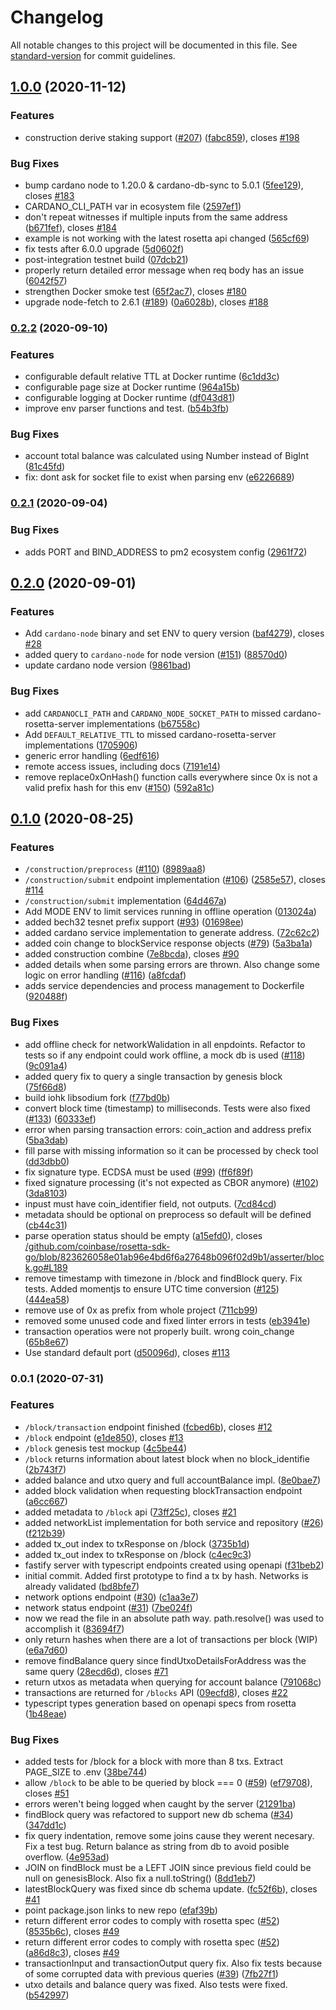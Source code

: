 # Changelog

All notable changes to this project will be documented in this file. See [standard-version](https://github.com/conventional-changelog/standard-version) for commit guidelines.

## [1.0.0](https://github.com/input-output-hk/cardano-rosetta/compare/0.2.2...1.0.0) (2020-11-12)


### Features

* construction derive staking support ([#207](https://github.com/input-output-hk/cardano-rosetta/issues/207)) ([fabc859](https://github.com/input-output-hk/cardano-rosetta/commit/fabc8594f8d023833cd9c2f63c11dbcfb75228d3)), closes [#198](https://github.com/input-output-hk/cardano-rosetta/issues/198)


### Bug Fixes

* bump cardano node to 1.20.0 & cardano-db-sync to 5.0.1 ([5fee129](https://github.com/input-output-hk/cardano-rosetta/commit/5fee129b51900a5fdffcc0ff847268b533beb0b4)), closes [#183](https://github.com/input-output-hk/cardano-rosetta/issues/183)
* CARDANO_CLI_PATH var in ecosystem file ([2597ef1](https://github.com/input-output-hk/cardano-rosetta/commit/2597ef12c812c73f6e57df358e3a03779e01218f))
* don't repeat witnesses if multiple inputs from the same address ([b671fef](https://github.com/input-output-hk/cardano-rosetta/commit/b671fef0406c4330e48e0682668f4eb05773252a)), closes [#184](https://github.com/input-output-hk/cardano-rosetta/issues/184)
* example is not working with the latest rosetta api changed ([565cf69](https://github.com/input-output-hk/cardano-rosetta/commit/565cf69f4124098aad8226ff532c1ef65bb4a268))
* fix tests after 6.0.0 upgrade ([5d0602f](https://github.com/input-output-hk/cardano-rosetta/commit/5d0602fcfd75e676eec812a7d268e85f506990fd))
* post-integration testnet build ([07dcb21](https://github.com/input-output-hk/cardano-rosetta/commit/07dcb21b2b900ed918644bc66921e8255d1ac073))
* properly return detailed error message when req body has an issue ([6042f57](https://github.com/input-output-hk/cardano-rosetta/commit/6042f57932af0853310ec9910fba14da892a6f73))
* strengthen Docker smoke test ([65f2ac7](https://github.com/input-output-hk/cardano-rosetta/commit/65f2ac7041e3afcb39175ac1ce49eff7f38a7406)), closes [#180](https://github.com/input-output-hk/cardano-rosetta/issues/180)
* upgrade node-fetch to 2.6.1 ([#189](https://github.com/input-output-hk/cardano-rosetta/issues/189)) ([0a6028b](https://github.com/input-output-hk/cardano-rosetta/commit/0a6028ba1acefb14728093b6e1f1e92dd1e27444)), closes [#188](https://github.com/input-output-hk/cardano-rosetta/issues/188)

### [0.2.2](https://github.com/input-output-hk/cardano-rosetta/compare/0.2.1...0.2.2) (2020-09-10)


### Features

* configurable default relative TTL at Docker runtime ([6c1dd3c](https://github.com/input-output-hk/cardano-rosetta/commit/6c1dd3c82b0024b85ac64d4d8adbdb263707ab5e))
* configurable page size at Docker runtime ([964a15b](https://github.com/input-output-hk/cardano-rosetta/commit/964a15bea42a35e3231cb44f8067f16a085117b1))
* configurable logging at Docker runtime ([df043d81](https://github.com/input-output-hk/cardano-rosetta/commit/df043d81ed953fbddc70267237155a5877ca5887))
* improve env parser functions and test.  ([b54b3fb](https://github.com/input-output-hk/cardano-rosetta/commit/b54b3fb00cf3d59cb72821176559f6c5744bc27a))


### Bug Fixes

* account total balance was calculated using Number instead of BigInt ([81c45fd](https://github.com/input-output-hk/cardano-rosetta/commit/81c45fd494f494aee3779cf4557ddfab3ccaa039))
* fix: dont ask for socket file to exist when parsing env ([e6226689](https://github.com/input-output-hk/cardano-rosetta/commit/e6226689de3e835e24cc81e49548707fa3a7c338))

### [0.2.1](https://github.com/input-output-hk/cardano-rosetta/compare/v0.0.1...v0.2.1) (2020-09-04)

### Bug Fixes
* adds PORT and BIND_ADDRESS to pm2 ecosystem config ([2961f72](https://github.com/input-output-hk/cardano-rosetta/commit/2961f7248e370cb9b71e981d0b9d6492717e6148))

## [0.2.0](https://github.com/input-output-hk/cardano-rosetta/compare/v0.1.0...0.2.0) (2020-09-01)


### Features

* Add `cardano-node` binary and set ENV to query version ([baf4279](https://github.com/input-output-hk/cardano-rosetta/commit/baf4279c3c51f1da4932a418a64614087bd2626e)), closes [#28](https://github.com/input-output-hk/cardano-rosetta/issues/28)
* added query to `cardano-node` for node version ([#151](https://github.com/input-output-hk/cardano-rosetta/issues/151)) ([88570d0](https://github.com/input-output-hk/cardano-rosetta/commit/88570d06d6d0a65f40b3d4090b5f58e5d97c43bc))
* update cardano node version ([9861bad](https://github.com/input-output-hk/cardano-rosetta/commit/9861bad4991b6060c97cc3c8ef72add5f961a1fe))


### Bug Fixes

* add `CARDANOCLI_PATH` and `CARDANO_NODE_SOCKET_PATH` to missed cardano-rosetta-server implementations ([b67558c](https://github.com/input-output-hk/cardano-rosetta/commit/b67558c64e328bf27a53bad23814be0525035733))
* Add `DEFAULT_RELATIVE_TTL` to missed cardano-rosetta-server implementations ([1705906](https://github.com/input-output-hk/cardano-rosetta/commit/170590638ac972445ff72de1e65fbf64d51bd181))
* generic error handling ([6edf616](https://github.com/input-output-hk/cardano-rosetta/commit/6edf61664af11c74801937412ffdec48f7e948ab))
* remote access issues, including docs ([7191e14](https://github.com/input-output-hk/cardano-rosetta/commit/7191e14a1fddcb52a544cd0395f4f47558397a02))
* remove replace0xOnHash() function calls everywhere since 0x is not a valid prefix hash for this env ([#150](https://github.com/input-output-hk/cardano-rosetta/issues/150)) ([592a81c](https://github.com/input-output-hk/cardano-rosetta/commit/592a81c1a041e8ecd5bb58fd84aac23251812270))


## [0.1.0](https://github.com/input-output-hk/cardano-rosetta/compare/v0.0.1...v0.1.0) (2020-08-25)


### Features

* `/construction/preprocess` ([#110](https://github.com/input-output-hk/cardano-rosetta/issues/110)) ([8989aa8](https://github.com/input-output-hk/cardano-rosetta/commit/8989aa89f717e5a6b2ea3e4a7a6072dea11b78cd))
* `/construction/submit` endpoint implementation ([#106](https://github.com/input-output-hk/cardano-rosetta/issues/106)) ([2585e57](https://github.com/input-output-hk/cardano-rosetta/commit/2585e57963dfe7aa22893517eaf72a607aea0aca)), closes [#114](https://github.com/input-output-hk/cardano-rosetta/issues/114)
* `/construction/submit` implementation ([64d467a](https://github.com/input-output-hk/cardano-rosetta/commit/64d467af148f9289ca24ea0e1b9e1f6005ca9075))
* Add MODE ENV to limit services running in offline operation ([013024a](https://github.com/input-output-hk/cardano-rosetta/commit/013024ad37fe897d0c7878d1131c2a4b31fd1f37))
* added bech32 tesnet prefix support ([#93](https://github.com/input-output-hk/cardano-rosetta/issues/93)) ([01698ee](https://github.com/input-output-hk/cardano-rosetta/commit/01698ee71f8d15464517b3a1b128961ca293379c))
* added cardano service implementation to generate address.  ([72c62c2](https://github.com/input-output-hk/cardano-rosetta/commit/72c62c2241f0a90565972b9ca9d0f612d0749541))
* added coin change to blockService response objects ([#79](https://github.com/input-output-hk/cardano-rosetta/issues/79)) ([5a3ba1a](https://github.com/input-output-hk/cardano-rosetta/commit/5a3ba1a8e38cdc5335233b5d6749dd26e8aac97b))
* added construction combine ([7e8bcda](https://github.com/input-output-hk/cardano-rosetta/commit/7e8bcda06a33c25572c565a5d2633dd7c52e28ae)), closes [#90](https://github.com/input-output-hk/cardano-rosetta/issues/90)
* added details when some parsing errors are thrown. Also change some logic on error handling ([#116](https://github.com/input-output-hk/cardano-rosetta/issues/116)) ([a8fcdaf](https://github.com/input-output-hk/cardano-rosetta/commit/a8fcdafcc4f5a233e317f5dce876b24217f923c5))
* adds service dependencies and process management to Dockerfile ([920488f](https://github.com/input-output-hk/cardano-rosetta/commit/920488fa9f9f22b6bfc40e15a26a43ace47abb04))


### Bug Fixes

* add offline check for networkWalidation in all enpdoints. Refactor to tests so if any endpoint could work offline, a mock db is used ([#118](https://github.com/input-output-hk/cardano-rosetta/issues/118)) ([9c091a4](https://github.com/input-output-hk/cardano-rosetta/commit/9c091a46226aeb3fde14cf1b9a0b75d1ae714970))
* added query fix to query a single transaction by genesis block ([75f66d8](https://github.com/input-output-hk/cardano-rosetta/commit/75f66d831ae0d13d36576f5f19d4204bc63c3537))
* build iohk libsodium fork ([f77bd0b](https://github.com/input-output-hk/cardano-rosetta/commit/f77bd0bde9bca01e5901b7725725f5d6d40dc79e))
* convert block time (timestamp) to milliseconds. Tests were also fixed ([#133](https://github.com/input-output-hk/cardano-rosetta/issues/133)) ([60333ef](https://github.com/input-output-hk/cardano-rosetta/commit/60333ef3f532849167350153cfd5a3f2b503a719))
* error when parsing transaction errors: coin_action and address prefix ([5ba3dab](https://github.com/input-output-hk/cardano-rosetta/commit/5ba3dab853d01c891185ec74f8616016e2ab8eb0))
* fill parse with missing information so it can be processed by check tool ([dd3dbb0](https://github.com/input-output-hk/cardano-rosetta/commit/dd3dbb0490fb77aa1e68c79d3b644616317c7d27))
* fix signature type. ECDSA must be used ([#99](https://github.com/input-output-hk/cardano-rosetta/issues/99)) ([ff6f89f](https://github.com/input-output-hk/cardano-rosetta/commit/ff6f89f900cbbe1f0f53ac832d96d026834c622e))
* fixed signature processing (it's not expected as CBOR anymore) ([#102](https://github.com/input-output-hk/cardano-rosetta/issues/102)) ([3da8103](https://github.com/input-output-hk/cardano-rosetta/commit/3da81035c49377f6836798276643615f10534d7f))
* inpust must have coin_identifier field, not outputs. ([7cd84cd](https://github.com/input-output-hk/cardano-rosetta/commit/7cd84cd533291a3f7b638be77fd8e7a0c039a23e))
* metadata should be optional on preprocess so default will be defined ([cb44c31](https://github.com/input-output-hk/cardano-rosetta/commit/cb44c317a8745528c2c47f14ad92e66e600ea96f))
* parse operation status should be empty ([a15efd0](https://github.com/input-output-hk/cardano-rosetta/commit/a15efd0f6c65c8d83b500b71f43435146e25f61e)), closes [/github.com/coinbase/rosetta-sdk-go/blob/823626058e01ab96e4bd6f6a27648b096f02d9b1/asserter/block.go#L189](https://github.com/input-output-hk//github.com/coinbase/rosetta-sdk-go/blob/823626058e01ab96e4bd6f6a27648b096f02d9b1/asserter/block.go/issues/L189)
* remove timestamp with timezone in /block and findBlock query. Fix tests. Added momentjs to ensure UTC time conversion ([#125](https://github.com/input-output-hk/cardano-rosetta/issues/125)) ([444ea58](https://github.com/input-output-hk/cardano-rosetta/commit/444ea58567d2fd757fef996ebe3de9dcb57c9cff))
* remove use of 0x as prefix from whole project ([711cb99](https://github.com/input-output-hk/cardano-rosetta/commit/711cb99891f353a89f6f92d44ea1d116049e7f25))
* removed some unused code and fixed linter errors in tests ([eb3941e](https://github.com/input-output-hk/cardano-rosetta/commit/eb3941e0a17dc7f9ee1cf3d388c3e0244c60eb3d))
* transaction operatios were not properly built. wrong coin_change ([65b8e67](https://github.com/input-output-hk/cardano-rosetta/commit/65b8e67fc989ed951219ac09db6237f6df1d89a9))
* Use standard default port ([d50096d](https://github.com/input-output-hk/cardano-rosetta/commit/d50096de02038e3af8aba8e829624e8c6378bb18)), closes [#113](https://github.com/input-output-hk/cardano-rosetta/issues/113)

### 0.0.1 (2020-07-31)


### Features

* `/block/transaction` endpoint finished ([fcbed6b](https://github.com/input-output-hk/cardano-rosetta/commit/fcbed6b3f60c805a328aa7b1627e631f89e357b5)), closes [#12](https://github.com/input-output-hk/cardano-rosetta/issues/12)
* `/block` endpoint ([e1de850](https://github.com/input-output-hk/cardano-rosetta/commit/e1de8502084a40ea36006ffd576f6cef6e7ff47f)), closes [#13](https://github.com/input-output-hk/cardano-rosetta/issues/13)
* `/block` genesis test mockup ([4c5be44](https://github.com/input-output-hk/cardano-rosetta/commit/4c5be446406f2d0756ba3222689626924198befb))
* `/block` returns information about latest block when no block_identifie ([2b743f7](https://github.com/input-output-hk/cardano-rosetta/commit/2b743f7a7f1c51f0974f9a3bdceb913d32726e66))
* added balance and utxo query and full accountBalance impl.  ([8e0bae7](https://github.com/input-output-hk/cardano-rosetta/commit/8e0bae77490a16f5f2180b578eeaccf825b5d2fd))
* added block validation when requesting blockTransaction endpoint ([a6cc667](https://github.com/input-output-hk/cardano-rosetta/commit/a6cc667ddeebf90e530fc2fda55eee62d44c9250))
* added metadata to `/block` api ([73ff25c](https://github.com/input-output-hk/cardano-rosetta/commit/73ff25c19d405dcb521213f769054c92e50e96b4)), closes [#21](https://github.com/input-output-hk/cardano-rosetta/issues/21)
* added networkList implementation for both service and repository ([#26](https://github.com/input-output-hk/cardano-rosetta/issues/26)) ([f212b39](https://github.com/input-output-hk/cardano-rosetta/commit/f212b39122bfc2706191be16424f1085ad9d365a))
* added tx_out index to txResponse on /block ([3735b1d](https://github.com/input-output-hk/cardano-rosetta/commit/3735b1dbbf023a3ab1634f20e83f1a30d7de9e18))
* added tx_out index to txResponse on /block ([c4ec9c3](https://github.com/input-output-hk/cardano-rosetta/commit/c4ec9c3ec920d562f6cb3929f0592a4a6e313eb7))
* fastify server with typescript endpoints created using openapi ([f31beb2](https://github.com/input-output-hk/cardano-rosetta/commit/f31beb24400d9505227738403957ee38ffb02f9c))
* initial commit. Added first prototype to find a tx by hash. Networks is already validated ([bd8bfe7](https://github.com/input-output-hk/cardano-rosetta/commit/bd8bfe779e78070d626740b010604eac5650a6e5))
* network options endpoint  ([#30](https://github.com/input-output-hk/cardano-rosetta/issues/30)) ([c1aa3e7](https://github.com/input-output-hk/cardano-rosetta/commit/c1aa3e74a25458a0c606ab882fa939fd59d17b11))
* network status endpoint ([#31](https://github.com/input-output-hk/cardano-rosetta/issues/31)) ([7be024f](https://github.com/input-output-hk/cardano-rosetta/commit/7be024f2d405742d6897758e66ad0a9641b71659))
* now we read the file in an absolute path way. path.resolve() was used to accomplish it ([83694f7](https://github.com/input-output-hk/cardano-rosetta/commit/83694f7fccb52b1fa451273d45cf90ca27f9d13a))
* only return hashes when there are a lot of transactions per block (WIP) ([e6a7d60](https://github.com/input-output-hk/cardano-rosetta/commit/e6a7d608238fd4897419c1bf3ffb8db052635b5a))
* remove findBalance query since findUtxoDetailsForAddress was the same query ([28ecd6d](https://github.com/input-output-hk/cardano-rosetta/commit/28ecd6d9b7ec5a69b4817e5b3cd649ef746fbd41)), closes [#71](https://github.com/input-output-hk/cardano-rosetta/issues/71)
* return utxos as metadata when querying for account balance ([791068c](https://github.com/input-output-hk/cardano-rosetta/commit/791068c49033994bd1bacc6b243f150999e86701))
* transactions are returned for `/blocks` API ([09ecfd8](https://github.com/input-output-hk/cardano-rosetta/commit/09ecfd82fad4b2449740556fa0764c6172505dd5)), closes [#22](https://github.com/input-output-hk/cardano-rosetta/issues/22)
* typescript types generation based on openapi specs from rosetta ([1b48eae](https://github.com/input-output-hk/cardano-rosetta/commit/1b48eaee9899c419fb58fb6b8e78bea4db6c8c58))


### Bug Fixes

* added tests for /block for a block with more than 8 txs. Extract PAGE_SIZE to .env ([38be744](https://github.com/input-output-hk/cardano-rosetta/commit/38be7444ee442b2400eabef290b5282af083168c))
* allow `/block` to be able to be queried by block === 0 ([#59](https://github.com/input-output-hk/cardano-rosetta/issues/59)) ([ef79708](https://github.com/input-output-hk/cardano-rosetta/commit/ef797082f69d7fc437d316f129197fd5202cf231)), closes [#51](https://github.com/input-output-hk/cardano-rosetta/issues/51)
* errors weren't being logged when caught by the server ([21291ba](https://github.com/input-output-hk/cardano-rosetta/commit/21291ba9839ef1873b45e3cbf3cddb1116b97db7))
* findBlock query was refactored to support new db schema ([#34](https://github.com/input-output-hk/cardano-rosetta/issues/34)) ([347dd1c](https://github.com/input-output-hk/cardano-rosetta/commit/347dd1c3e5357b3e1bf1742dbcc2dff000026383))
* fix query indentation, remove some joins cause they werent necesary. Fix a test bug. Return balance as string from db to avoid posible overflow. ([4e953ad](https://github.com/input-output-hk/cardano-rosetta/commit/4e953ad77e4430c80b4b80de020bc85396cdeaee))
* JOIN on findBlock must be a LEFT JOIN since previous field could be null on genesisBlock. Also fix a null.toString() ([8dd1eb7](https://github.com/input-output-hk/cardano-rosetta/commit/8dd1eb769a500b83c834a6c9077a003a838e641b))
* latestBlockQuery was fixed since db schema update.  ([fc52f6b](https://github.com/input-output-hk/cardano-rosetta/commit/fc52f6b0b57ea485b672f6a91d61e65a940741f2)), closes [#41](https://github.com/input-output-hk/cardano-rosetta/issues/41)
* point package.json links to new repo ([efaf39b](https://github.com/input-output-hk/cardano-rosetta/commit/efaf39b207786a8ead66ba0c7f88091204aaf84d))
* return different error codes to comply with rosetta spec ([#52](https://github.com/input-output-hk/cardano-rosetta/issues/52)) ([8535b6c](https://github.com/input-output-hk/cardano-rosetta/commit/8535b6ce307b381c2ac91253645c5999eae4479a)), closes [#49](https://github.com/input-output-hk/cardano-rosetta/issues/49)
* return different error codes to comply with rosetta spec ([#52](https://github.com/input-output-hk/cardano-rosetta/issues/52)) ([a86d8c3](https://github.com/input-output-hk/cardano-rosetta/commit/a86d8c36fa871bd5ce32ae0c6eea174092858c2b)), closes [#49](https://github.com/input-output-hk/cardano-rosetta/issues/49)
* transactionInput and transactionOutput query fix. Also fix tests because of some corrupted data with previous queries ([#39](https://github.com/input-output-hk/cardano-rosetta/issues/39)) ([7fb27f1](https://github.com/input-output-hk/cardano-rosetta/commit/7fb27f1a6c95831e92b8ee5cc2fb86c5945a2e68))
* utxo details and balance query was fixed. Also tests were fixed. ([b542997](https://github.com/input-output-hk/cardano-rosetta/commit/b5429971705ea31299d3c28b0a4be960a53b160f))
